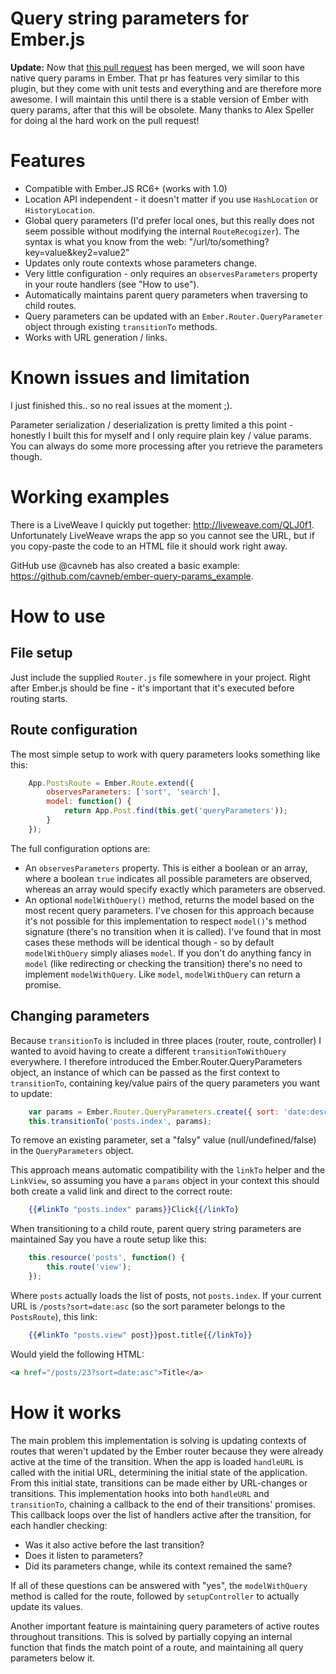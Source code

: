 # Query string parameters for Ember.js

**Update:** Now that [this pull request](https://github.com/emberjs/ember.js/pull/3182) has been merged, we will
soon have native query params in Ember. That pr has features very similar to this plugin, but they come
with unit tests and everything and are therefore more awesome. I will maintain this until there is a 
stable version of Ember with query params, after that this will be obsolete. Many thanks to Alex Speller 
for doing al the hard work on the pull request!

# Features
- Compatible with Ember.JS RC6+ (works with 1.0)
- Location API independent - it doesn't matter if you use `HashLocation` or `HistoryLocation`.
- Global query parameters (I'd prefer local ones, but this really does not
  seem possible without modifying the internal `RouteRecogizer`). The syntax
  is what you know from the web: "/url/to/something?key=value&key2=value2"
- Updates only route contexts whose parameters change.
- Very little configuration - only requires an `observesParameters` property
  in your route handlers (see "How to use").
- Automatically maintains parent query parameters when traversing to child routes.
- Query parameters can be updated with an `Ember.Router.QueryParameter` object
  through existing `transitionTo` methods.
- Works with URL generation / links.

# Known issues and limitation
I just finished this.. so no real issues at the moment ;).

Parameter serialization / deserialization is pretty limited
a this point - honestly I built this for myself and I only
require plain key / value params. You can always do some
more processing after you retrieve the parameters though.

# Working examples
There is a LiveWeave I quickly put together: http://liveweave.com/QLJ0f1. Unfortunately LiveWeave wraps the app
so you cannot see the URL, but if you copy-paste the code to an HTML file it should work right away.

GitHub use @cavneb has also created a basic example: https://github.com/cavneb/ember-query-params_example.

# How to use
## File setup
Just include the supplied `Router.js` file somewhere in your project. Right after Ember.js should be fine -
it's important that it's executed before routing starts.

## Route configuration
The most simple setup to work with query parameters
looks something like this:

```js
	App.PostsRoute = Ember.Route.extend({
		observesParameters: ['sort', 'search'],
		model: function() {
			return App.Post.find(this.get('queryParameters'));
		}
	});
```

The full configuration options are:

- An `observesParameters` property. This is either a
  boolean or an array, where a boolean `true` indicates
  all possible parameters are observed, whereas an array would
  specify exactly which parameters are observed.
- An optional `modelWithQuery()` method, returns the
  model based on the most recent query parameters.
  I've chosen for this approach because it's not possible
  for this implementation to respect `model()`'s method
  signature (there's no transition when it is called).
  I've found that in most cases these methods will be
  identical though - so by default `modelWithQuery`
  simply aliases `model`. If you don't do anything fancy
  in `model` (like redirecting or checking the transition)
  there's no need to implement `modelWithQuery`. Like
  `model`, `modelWithQuery` can return a promise.

## Changing parameters
Because `transitionTo` is included in three places (router, route, controller)
I wanted to avoid having to create a different `transitionToWithQuery`
everywhere. I therefore introduced the Ember.Router.QueryParameters object,
an instance of which can be passed as the first context to `transitionTo`,
containing key/value pairs of the query parameters you want to update:

```js
	var params = Ember.Router.QueryParameters.create({ sort: 'date:desc' });
	this.transitionTo('posts.index', params);
```

To remove an existing parameter, set a "falsy" value (null/undefined/false)
in the `QueryParameters` object.

This approach means automatic compatibility with the `linkTo` helper and the `LinkView`,
so assuming you have a `params` object in your context this should both create a valid
link and direct to the correct route:

```handlebars
	{{#linkTo "posts.index" params}}Click{{/linkTo}
```

When transitioning to a child route, parent query string parameters are maintained
Say you have a route setup like this:

```js
	this.resource('posts', function() {
		this.route('view');
	});
```

Where `posts` actually loads the list of posts, not `posts.index`. If your current
URL is `/posts?sort=date:asc` (so the sort parameter belongs to the `PostsRoute`),
this link:

```handlebars
	{{#linkTo "posts.view" post}}post.title{{/linkTo}}
```

Would yield the following HTML:
```html
<a href="/posts/23?sort=date:asc">Title</a>
```

# How it works
The main problem this implementation is solving is updating contexts of routes
that weren't updated by the Ember router because they were already active
at the time of the transition.  When the app is loaded
`handleURL` is called with the initial URL, determining the
initial state of the application. From this initial state,
transitions can be made either by URL-changes or transitions.
This implementation hooks into both `handleURL` and `transitionTo`, chaining
a callback to the end of their transitions' promises. This callback loops
over the list of handlers active after the transition, for each handler checking:

- Was it also active before the last transition?
- Does it listen to parameters?
- Did its parameters change, while its context remained the same?

If all of these questions can be answered with "yes", the `modelWithQuery`
method is called for the route, followed by `setupController` to actually
update its values.

Another important feature is maintaining query parameters of active routes
throughout transitions. This is solved by partially copying an internal
function that finds the match point of a route, and maintaining all query
parameters below it.
